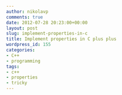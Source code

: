 ```yaml
---
author: nikolavp
comments: true
date: 2012-07-28 20:23:00+00:00
layout: post
slug: implement-properties-in-c
title: Implement properties in C plus plus
wordpress_id: 155
categories:
- C++
- programming
tags:
- c++
- properties
- tricky
---
```


